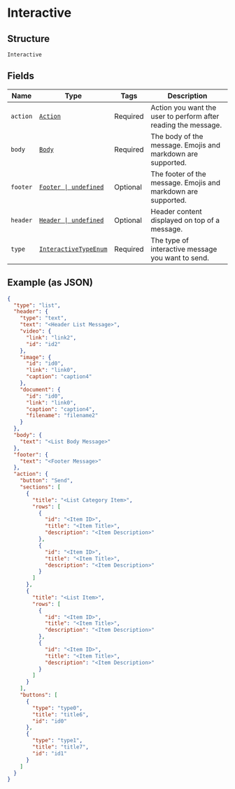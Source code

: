 
# Interactive

## Structure

`Interactive`

## Fields

| Name | Type | Tags | Description |
|  --- | --- | --- | --- |
| `action` | [`Action`](../../doc/models/action.md) | Required | Action you want the user to perform after reading the message. |
| `body` | [`Body`](../../doc/models/body.md) | Required | The body of the message. Emojis and markdown are supported. |
| `footer` | [`Footer \| undefined`](../../doc/models/footer.md) | Optional | The footer of the message. Emojis and markdown are supported. |
| `header` | [`Header \| undefined`](../../doc/models/header.md) | Optional | Header content displayed on top of a message. |
| `type` | [`InteractiveTypeEnum`](../../doc/models/interactive-type-enum.md) | Required | The type of interactive message you want to send. |

## Example (as JSON)

```json
{
  "type": "list",
  "header": {
    "type": "text",
    "text": "<Header List Message>",
    "video": {
      "link": "link2",
      "id": "id2"
    },
    "image": {
      "id": "id0",
      "link": "link0",
      "caption": "caption4"
    },
    "document": {
      "id": "id0",
      "link": "link0",
      "caption": "caption4",
      "filename": "filename2"
    }
  },
  "body": {
    "text": "<List Body Message>"
  },
  "footer": {
    "text": "<Footer Message>"
  },
  "action": {
    "button": "Send",
    "sections": [
      {
        "title": "<List Category Item>",
        "rows": [
          {
            "id": "<Item ID>",
            "title": "<Item Title>",
            "description": "<Item Description>"
          },
          {
            "id": "<Item ID>",
            "title": "<Item Title>",
            "description": "<Item Description>"
          }
        ]
      },
      {
        "title": "<List Item>",
        "rows": [
          {
            "id": "<Item ID>",
            "title": "<Item Title>",
            "description": "<Item Description>"
          },
          {
            "id": "<Item ID>",
            "title": "<Item Title>",
            "description": "<Item Description>"
          }
        ]
      }
    ],
    "buttons": [
      {
        "type": "type0",
        "title": "title6",
        "id": "id0"
      },
      {
        "type": "type1",
        "title": "title7",
        "id": "id1"
      }
    ]
  }
}
```

